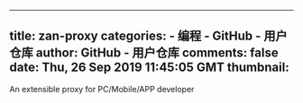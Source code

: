 
---
title: zan-proxy
categories: 
    - 编程
    - GitHub - 用户仓库
author: GitHub - 用户仓库
comments: false
date: Thu, 26 Sep 2019 11:45:05 GMT
thumbnail: 
---

<div>   
An extensible proxy for PC/Mobile/APP developer  
</div>
            